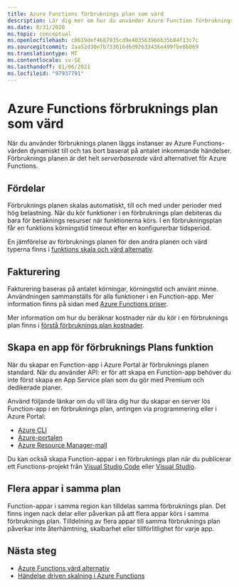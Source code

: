 ```yaml
---
title: Azure Functions förbruknings plan som värd
description: Lär dig mer om hur du använder Azure Function förbruknings plan för att köra din kod i en miljö som skalas dynamiskt, men som du bara betalar för resurser som används under körningen.
ms.date: 8/31/2020
ms.topic: conceptual
ms.openlocfilehash: c0619def4687935cd9e403563966b35b84f13c7c
ms.sourcegitcommit: 2aa52d30e7b733616d6d92633436e499fbe8b069
ms.translationtype: MT
ms.contentlocale: sv-SE
ms.lasthandoff: 01/06/2021
ms.locfileid: "97937791"
---
```

# <a name="azure-functions-consumption-plan-hosting"></a>Azure Functions förbruknings plan som värd

När du använder förbruknings planen läggs instanser av Azure Functions-värden dynamiskt till och tas bort baserat på antalet inkommande händelser. Förbruknings planen är det helt <em>serverbaserade</em> värd alternativet för Azure Functions.

## <a name="benefits"></a>Fördelar

Förbruknings planen skalas automatiskt, till och med under perioder med hög belastning. När du kör funktioner i en förbruknings plan debiteras du bara för beräknings resurser när funktionerna körs. I en förbrukningsplan får en funktions körningstid timeout efter en konfigurerbar tidsperiod.

En jämförelse av förbruknings planen för den andra planen och värd typerna finns i [funktions skala och värd alternativ](functions-scale.md).

## <a name="billing"></a>Fakturering

Fakturering baseras på antalet körningar, körningstid och använt minne. Användningen sammanställs för alla funktioner i en Function-app. Mer information finns på sidan med [Azure Functions priser](https://azure.microsoft.com/pricing/details/functions/).

Mer information om hur du beräknar kostnader när du kör i en förbruknings plan finns i [förstå förbruknings plan kostnader](functions-consumption-costs.md).

## <a name="create-a-consumption-plan-function-app"></a>Skapa en app för förbruknings Plans funktion

När du skapar en Function-app i Azure Portal är förbruknings planen standard. När du använder API: er för att skapa en Function-app behöver du inte först skapa en App Service plan som du gör med Premium och dedikerade planer.

Använd följande länkar om du vill lära dig hur du skapar en server lös Function-app i en förbruknings plan, antingen via programmering eller i Azure Portal:

+ [Azure CLI](./scripts/functions-cli-create-serverless.md)
+ [Azure-portalen](functions-create-first-azure-function.md)
+ [Azure Resource Manager-mall](functions-create-first-function-resource-manager.md)

Du kan också skapa Function-appar i en förbruknings plan när du publicerar ett Functions-projekt från [Visual Studio Code](functions-create-first-function-vs-code.md#publish-the-project-to-azure) eller [Visual Studio](functions-create-your-first-function-visual-studio.md#publish-the-project-to-azure).

## <a name="multiple-apps-in-the-same-plan"></a>Flera appar i samma plan

Function-appar i samma region kan tilldelas samma förbruknings plan. Det finns ingen nack delar eller påverkan på att flera appar körs i samma förbruknings plan. Tilldelning av flera appar till samma förbruknings plan påverkar inte återhämtning, skalbarhet eller tillförlitlighet för varje app.

## <a name="next-steps"></a>Nästa steg

+ [Azure Functions värd alternativ](functions-scale.md)
+ [Händelse driven skalning i Azure Functions](event-driven-scaling.md)
